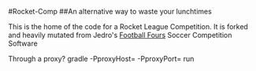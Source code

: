 #Rocket-Comp
##An alternative way to waste your lunchtimes

This is the home of the code for a Rocket League Competition. It is forked and heavily mutated from
Jedro's [Football Fours](http://git.thatscloud.org/?p=footballfours.git "That's cloud!") Soccer Competition Software

Through a proxy?
gradle -PproxyHost=<proxyhostaddress> -PproxyPort=<proxyPort> run

